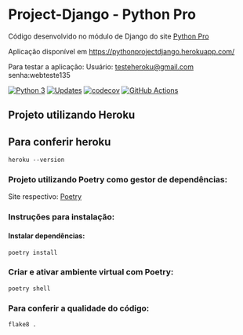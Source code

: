 # Project-Django - Python Pro
Código desenvolvido no módulo de Django do site [Python Pro](https://pythonpro.com.br/)


Aplicação disponível em https://pythonprojectdjango.herokuapp.com/

Para testar a aplicação:
Usuário: testeheroku@gmail.com
senha:webteste135


[![Python 3](https://pyup.io/repos/github/ViniciusBrag/project-django/python-3-shield.svg)](https://pyup.io/repos/github/ViniciusBrag/project-django/)
[![Updates](https://pyup.io/repos/github/ViniciusBrag/project-django/shield.svg)](https://pyup.io/repos/github/ViniciusBrag/project-django/)
[![codecov](https://codecov.io/gh/ViniciusBrag/project-django/branch/main/graph/badge.svg?token=rj9hazxJur)](https://codecov.io/gh/ViniciusBrag/project-django)
[![GitHub Actions](https://img.shields.io/endpoint.svg?url=https%3A%2F%2Factions-badge.atrox.dev%2Fatrox%2Fsync-dotenv%2Fbadge&style=flat-square)](https://github.com/ViniciusBrag/project-django/actions)


## <strong>Projeto utilizando Heroku</strong>
##   <strong>Para conferir heroku</strong>
```
heroku --version
``` 
### <strong>Projeto utilizando Poetry como gestor de dependências</strong>:
Site respectivo:
[Poetry](https://python-poetry.org/)
### <strong>Instruções para instalação</strong>:
#### <strong>Instalar dependências</strong>:
```
poetry install
```
### Criar e ativar ambiente virtual com Poetry:
```
poetry shell
```

### Para conferir a qualidade do código:

```
flake8 .
```

